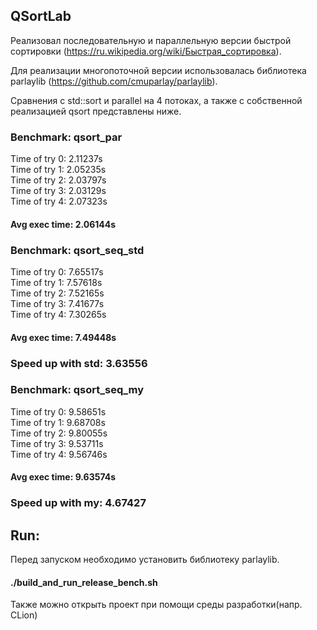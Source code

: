 ## QSortLab

Реализовал последовательную и параллельную версии быстрой сортировки (https://ru.wikipedia.org/wiki/Быстрая_сортировка).

Для реализации многопоточной версии использовалась библиотека parlaylib (https://github.com/cmuparlay/parlaylib).

Cравнения с std::sort и parallel на 4 потоках, а также с собственной реализацией qsort представлены ниже.

### Benchmark: qsort_par
Time of try 0: 2.11237s\
Time of try 1: 2.05235s\
Time of try 2: 2.03797s\
Time of try 3: 2.03129s\
Time of try 4: 2.07323s
#### Avg exec time: 2.06144s
### Benchmark: qsort_seq_std
Time of try 0: 7.65517s\
Time of try 1: 7.57618s\
Time of try 2: 7.52165s\
Time of try 3: 7.41677s\
Time of try 4: 7.30265s
#### Avg exec time: 7.49448s
### Speed up with std: 3.63556
### Benchmark: qsort_seq_my
Time of try 0: 9.58651s\
Time of try 1: 9.68708s\
Time of try 2: 9.80055s\
Time of try 3: 9.53711s\
Time of try 4: 9.56746s
#### Avg exec time: 9.63574s
### Speed up with my: 4.67427

## Run:
Перед запуском необходимо установить библиотеку parlaylib.
#### ./build_and_run_release_bench.sh
Также можно открыть проект при помощи среды разработки(напр. CLion)

